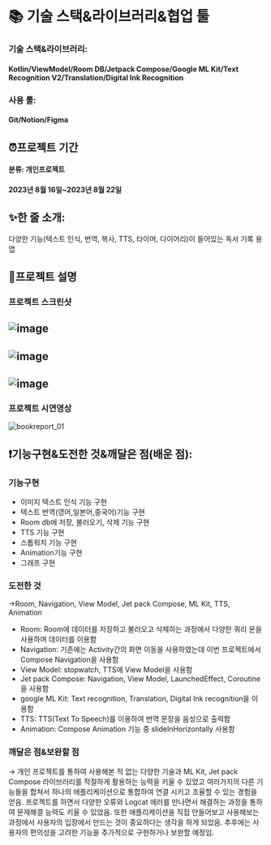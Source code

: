 <div><h1>📚 기술 스택&라이브러리&협업 툴</h1></div>  

### 기술 스택&라이브러리:  
#### Kotlin/ViewModel/Room DB/Jetpack Compose/Google ML Kit/Text Recognition V2/Translation/Digital Ink Recognition  
### 사용 툴:  
#### Git/Notion/Figma  

## ⏰프로젝트 기간  
####  분류: 개인프로젝트  
#### 2023년 8월 16일~2023년 8월 22일 

## ✨한 줄 소개:    
다양한 기능(텍스트 인식, 번역, 복사, TTS, 타이머, 다이어리)이 들어있는 독서 기록 용 앱  

## 📑프로젝트 설명  
### 프로젝트 스크린샷
![image](https://github.com/snowball9820/book-record-app/assets/124758100/a90602c4-a709-40a9-bdbb-7d2da36f6108)  
--------------------
![image](https://github.com/snowball9820/book-record-app/assets/124758100/9841c3ec-5e89-4878-aa16-79df55b2fa2d)  
--------------------
![image](https://github.com/snowball9820/book-record-app/assets/124758100/b9fe7d11-8bba-413f-b778-d403b5e43282)  
----------------------  
### 프로젝트 시연영상  
![bookreport_01](https://github.com/snowball9820/book-record-app/assets/124758100/22ce07ed-e780-425d-a336-e93c80eeb40f)

## ❗기능구현&도전한 것&깨달은 점(배운 점):  
### 기능구현  
- 이미지 텍스트 인식 기능 구현
- 텍스트 번역(영어,일본어,중국어)기능 구현
- Room db에 저장, 불러오기, 삭제 기능 구현
- TTS 기능 구현
- 스톱워치 기능 구현
- Animation기능 구현
- 그래프 구현
### 도전한 것  
→Room, Navigation, View Model, Jet pack Compose, ML Kit, TTS, Animation

- Room: Room에 데이터를 저장하고 불러오고 삭제하는 과정에서 다양한 쿼리 문을 사용하며 데이터를 이용함
- Navigation: 기존에는 Activity간의 화면 이동을 사용하였는데 이번 프로젝트에서 Compose Navigation을 사용함
- View Model: stopwatch, TTS에 View Model을 사용함
- Jet pack Compose: Navigation, View Model, LaunchedEffect, Coroutine을 사용함
- google ML Kit: Text recognition, Translation, Digital Ink recognition을 이용함
- TTS: TTS(Text To Speech)를 이용하여 번역 문장을 음성으로 출력함
- Animation: Compose Animation 기능 중 slideInHorizontally 사용함

### 깨달은 점&보완할 점  
→ 개인 프로젝트를 통하여 사용해본 적 없는 다양한 기술과 ML Kit, Jet pack Compose 라이브러리를 적절하게 활용하는 능력을 키울 수 있었고 여러가지의 다른 기능들을 합쳐서 하나의 애플리케이션으로 통합하여 연결 시키고 조율할 수 있는 경험을 얻음. 프로젝트를 하면서 다양한 오류와 Logcat 에러를 만나면서 해결하는 과정을 통하여 문제해결 능력도 키울 수 있었음. 또한 애플리케이션을 직접 만들어보고 사용해보는 과정에서 사용자의 입장에서 만드는 것이 중요하다는 생각을 하게 되었음. 추후에는 사용자의 편의성을 고려한 기능을 추가적으로 구현하거나 보완할 예정임.

